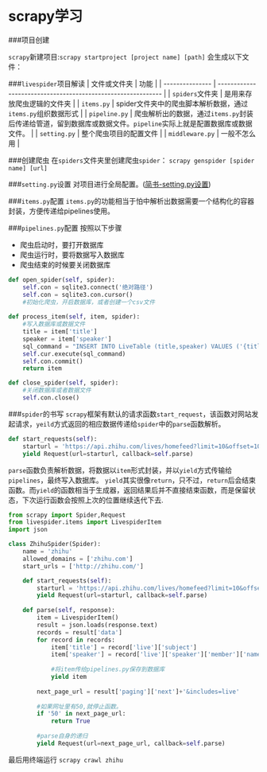 # scrapy学习

###项目创建

`scrapy`新建项目:`scrapy startproject [project name] [path]`
会生成以下文件：

###`livespider`项目解读
| 文件或文件夹    | 功能                                                         |
| --------------- | ------------------------------------------------------------ |
| `spiders`文件夹 | 是用来存放爬虫逻辑的文件夹                                   |
| `items.py`      | spider文件夹中的爬虫脚本解析数据，通过`items.py`组织数据形式 |
| `pipeline.py`   | 爬虫解析出的数据，通过`items.py`封装后传递给管道，留到数据库或数据文件。`pipeline`实际上就是配置数据库或数据文件。 |
| `setting.py`    | 整个爬虫项目的配置文件                                       |
| `middleware.py` | 一般不怎么用                                                 |

###创建爬虫
在`spiders`文件夹里创建爬虫`spider`：
`scrapy genspider [spider name] [url]`

###`setting.py`设置
对项目进行全局配置。([简书-setting.py设置](https://www.jianshu.com/p/df9c0d1e9087))

###`items.py`配置
`items.py`的功能相当于怕中解析出数据需要一个结构化的容器封装，方便传递给pipelines使用。

###`pipelines.py`配置
按照以下步骤
- 爬虫启动时，要打开数据库
- 爬虫运行时，要将数据写入数据库
- 爬虫结束的时候要关闭数据库

```python
def open_spider(self, spider):
    self.con = sqlite3.connect('绝对路径')
    self.con = sqlite3.con.cursor()
    #初始化爬虫，开启数据库，或者创建一个csv文件
    
def process_item(self, item, spider):
    #写入数据库或数据文件
    title = item['title']
    speaker = item['speaker']
    sql_command = "INSERT INTO LiveTable (title,speaker) VALUES ('{title}','{speaker}')".format(title=title, speaker=speaker)
    self.cur.execute(sql_command)
    self.con.commit()
    return item

def close_spider(self, spider):
    #关闭数据库或者数据文件
    self.con.close()
```

###`spider`的书写
`scrapy`框架有默认的请求函数`start_request`，该函数对网站发起请求，`yeild`方式返回的相应数据传递给`spider`中的`parse`函数解析。
```python
def start_requests(self):
    starturl = 'https://api.zhihu.com/lives/homefeed?limit=10&offset=10&includes=live'
    yield Request(url=starturl, callback=self.parse)
```
`parse`函数负责解析数据，将数据以`item`形式封装，并以`yield`方式传输给`pipelines`，最终写入数据库。
`yield`其实很像`return`，只不过，`return`后会结束函数。而`yield`的函数相当于生成器，返回结果后并不直接结束函数，而是保留状态，下次运行函数会按照上次的位置继续迭代下去.
```python
from scrapy import Spider,Request
from livespider.items import LivespiderItem
import json

class ZhihuSpider(Spider):
    name = 'zhihu'
    allowed_domains = ['zhihu.com']
    start_urls = ['http://zhihu.com/']

    def start_requests(self):
        starturl = 'https://api.zhihu.com/lives/homefeed?limit=10&offset=10&includes=live'
        yield Request(url=starturl, callback=self.parse)
        
    def parse(self, response):
        item = LivespiderItem()
        result = json.loads(response.text)
        records = result['data']
        for record in records:
            item['title'] = record['live']['subject']
            item['speaker'] = record['live']['speaker']['member']['name']
            
            #将item传给pipelines.py保存到数据库
            yield item
        
        next_page_url = result['paging']['next']+'&includes=live'
        
        #如果网址里有50,就停止函数。
        if '50' in next_page_url:
            return True
            
        #parse自身的递归
        yield Request(url=next_page_url, callback=self.parse)
```

最后用终端运行
`scrapy crawl zhihu`


